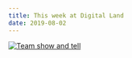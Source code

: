 ```yaml
---
title: This week at Digital Land
date: 2019-08-02
---
```





<a href="https://www.flickr.com/photos/182343195@N08/48380313217/in/dateposted-public/" title="Team show and tell">
<img src="https://live.staticflickr.com/65535/48380313217_c994df26f7_c.jpg" alt="Team show and tell"></a>
